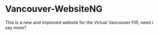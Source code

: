 # Vancouver-WebsiteNG
This is a new and improved website for the Virtual Vancouver FIR, need i say more?
